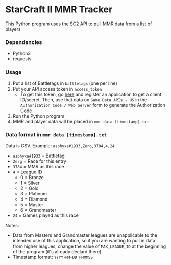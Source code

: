 # StarCraft II MMR Tracker

This Python program uses the SC2 API to pull MMR data from a list of players

### Dependencies

 * Python3
 * requests

### Usage

 1. Put a list of Battletags in `battletags` (one per line)
 2. Put your API access token in `access_token`
    * To get this token, go [here](https://dev.battle.net/io-docs) and register an application to get a client ID/secret. Then, use that data on `Game Data APIs - US` in the `Authorization Code / Web Server` form to generate the Authorization Code
 3. Run the Python program
 4. MMR and player data will be placed in `mmr data [timestamp].txt`

### Data format in `mmr data [timestamp].txt`

Data is CSV. Example: `asphyxa#1933,Zerg,3784,4,24`
 * `asphyxa#1933` = Battletag
 * `Zerg` = Race for this entry
 * `3784` = MMR as this race
 * `4` = League ID
   * 0 = Bronze
   * 1 = Silver
   * 2 = Gold
   * 3 = Platinum
   * 4 = Diamond
   * 5 = Master
   * 6 = Grandmaster
 * `24` = Games played as this race

Notes:
 * Data from Masters and Grandmaster leagues are unapplicable to the intended use of this application, so if you are wanting to pull in data from higher leagues, change the value of `MAX_LEAGUE_ID` at the beginning of the program (it's already declard there).
 * Timestamp format: `YYYY-MM-DD HHMMSS`